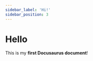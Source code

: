 ```yaml
---
sidebar_label: 'Hi!'
sidebar_position: 3
---
```



# Hello

This is my **first Docusaurus document**!

